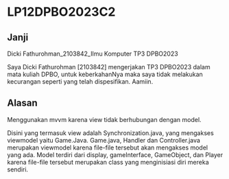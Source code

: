 # LP12DPBO2023C2

## Janji

Dicki Fathurohman_2103842_Ilmu Komputer TP3 DPBO2023

Saya Dicki Fathurohman [2103842] mengerjakan TP3 DPBO2023 dalam mata kuliah DPBO, untuk keberkahanNya maka saya tidak melakukan kecurangan seperti yang telah dispesifikan. Aamiin.

## Alasan

Menggunakan mvvm karena view tidak berhubungan dengan model.

Disini yang termasuk view adalah Synchronization.java, yang mengakses viewmodel yaitu Game.Java.
Game.java, Handler dan Controller.java merupakan viewmodel karena file-file tersebut akan mengakses model yang ada. Model terdiri dari display, gameInterface, GameObject, dan Player karena file-file tersebut merupakan class yang menginisiasi diri mereka sendiri.
